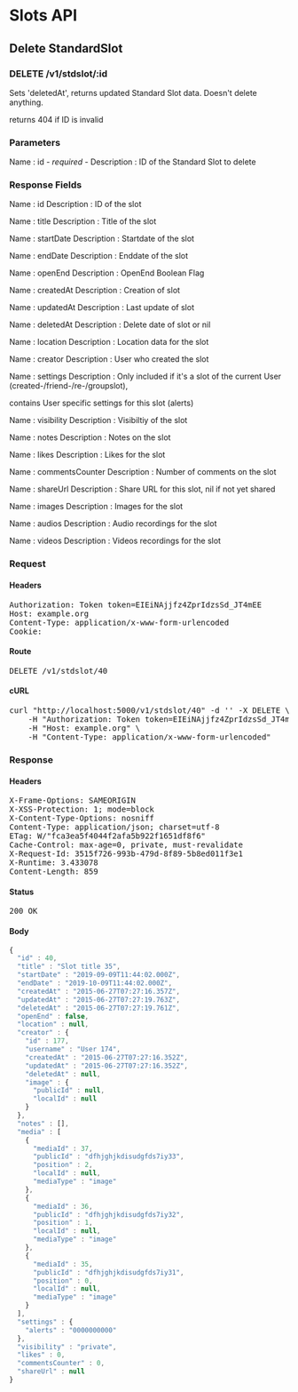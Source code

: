 # Slots API

## Delete StandardSlot

### DELETE /v1/stdslot/:id

Sets &#39;deletedAt&#39;, returns updated Standard Slot data. Doesn&#39;t delete anything.

returns 404 if ID is invalid

### Parameters

Name : id *- required -*
Description : ID of the Standard Slot to delete


### Response Fields

Name : id
Description : ID of the slot

Name : title
Description : Title of the slot

Name : startDate
Description : Startdate of the slot

Name : endDate
Description : Enddate of the slot

Name : openEnd
Description : OpenEnd Boolean Flag

Name : createdAt
Description : Creation of slot

Name : updatedAt
Description : Last update of slot

Name : deletedAt
Description : Delete date of slot or nil

Name : location
Description : Location data for the slot

Name : creator
Description : User who created the slot

Name : settings
Description : Only included if it&#39;s a slot of the current User (created-/friend-/re-/groupslot),

contains User specific settings for this slot (alerts)

Name : visibility
Description : Visibiltiy of the slot

Name : notes
Description : Notes on the slot

Name : likes
Description : Likes for the slot

Name : commentsCounter
Description : Number of comments on the slot

Name : shareUrl
Description : Share URL for this slot, nil if not yet shared

Name : images
Description : Images for the slot

Name : audios
Description : Audio recordings for the slot

Name : videos
Description : Videos recordings for the slot

### Request

#### Headers

<pre>Authorization: Token token=EIEiNAjjfz4ZprIdzsSd_JT4mEE
Host: example.org
Content-Type: application/x-www-form-urlencoded
Cookie: </pre>

#### Route

<pre>DELETE /v1/stdslot/40</pre>

#### cURL

<pre class="request">curl &quot;http://localhost:5000/v1/stdslot/40&quot; -d &#39;&#39; -X DELETE \
	-H &quot;Authorization: Token token=EIEiNAjjfz4ZprIdzsSd_JT4mEE&quot; \
	-H &quot;Host: example.org&quot; \
	-H &quot;Content-Type: application/x-www-form-urlencoded&quot;</pre>

### Response

#### Headers

<pre>X-Frame-Options: SAMEORIGIN
X-XSS-Protection: 1; mode=block
X-Content-Type-Options: nosniff
Content-Type: application/json; charset=utf-8
ETag: W/&quot;fca3ea5f4044f2afa5b922f1651df8f6&quot;
Cache-Control: max-age=0, private, must-revalidate
X-Request-Id: 3515f726-993b-479d-8f89-5b8ed011f3e1
X-Runtime: 3.433078
Content-Length: 859</pre>

#### Status

<pre>200 OK</pre>

#### Body

```javascript
{
  "id" : 40,
  "title" : "Slot title 35",
  "startDate" : "2019-09-09T11:44:02.000Z",
  "endDate" : "2019-10-09T11:44:02.000Z",
  "createdAt" : "2015-06-27T07:27:16.357Z",
  "updatedAt" : "2015-06-27T07:27:19.763Z",
  "deletedAt" : "2015-06-27T07:27:19.761Z",
  "openEnd" : false,
  "location" : null,
  "creator" : {
    "id" : 177,
    "username" : "User 174",
    "createdAt" : "2015-06-27T07:27:16.352Z",
    "updatedAt" : "2015-06-27T07:27:16.352Z",
    "deletedAt" : null,
    "image" : {
      "publicId" : null,
      "localId" : null
    }
  },
  "notes" : [],
  "media" : [
    {
      "mediaId" : 37,
      "publicId" : "dfhjghjkdisudgfds7iy33",
      "position" : 2,
      "localId" : null,
      "mediaType" : "image"
    },
    {
      "mediaId" : 36,
      "publicId" : "dfhjghjkdisudgfds7iy32",
      "position" : 1,
      "localId" : null,
      "mediaType" : "image"
    },
    {
      "mediaId" : 35,
      "publicId" : "dfhjghjkdisudgfds7iy31",
      "position" : 0,
      "localId" : null,
      "mediaType" : "image"
    }
  ],
  "settings" : {
    "alerts" : "0000000000"
  },
  "visibility" : "private",
  "likes" : 0,
  "commentsCounter" : 0,
  "shareUrl" : null
}
```
